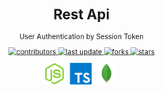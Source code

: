 <div align="center">
  <h1>Rest Api</h1>
  <p>
    User Authentication by Session Token
  </p>
  <p>
  <a href="https://github.com/edegan-furb/RestApi-UserAuthentication/graphs/contributors">
    <img src="https://img.shields.io/github/contributors/edegan-furb/RestApi-UserAuthentication" alt="contributors" />
  </a>
  <a href="">
    <img src="https://img.shields.io/github/last-commit/edegan-furb/RestApi-UserAuthentication" alt="last update" />
  </a>
  <a href="https://github.com/edegan-furb/RestApi-UserAuthentication/network/members">
    <img src="https://img.shields.io/github/forks/edegan-furb/RestApi-UserAuthentication" alt="forks" />
  </a>
  <a href="https://github.com/edegan-furb/RestApi-UserAuthentication/stargazers">
    <img src="https://img.shields.io/github/stars/edegan-furb/RestApi-UserAuthentication" alt="stars" />
  </a>
</p>
<p>
<img src="https://github.com/devicons/devicon/blob/master/icons/nodejs/nodejs-original.svg" title="NodeJS" alt="NodeJS" width="45" height="45"/>&nbsp;
<img src="https://github.com/devicons/devicon/blob/master/icons/typescript/typescript-original.svg" title="TypeScript" alt="TypeScript" width="45" height="45"/>&nbsp;
<img src="https://github.com/devicons/devicon/blob/master/icons/mongodb/mongodb-original.svg" title="Mongodb"  alt="Mongodb" width="45" height="45"/>&nbsp;
</p>
</div>


